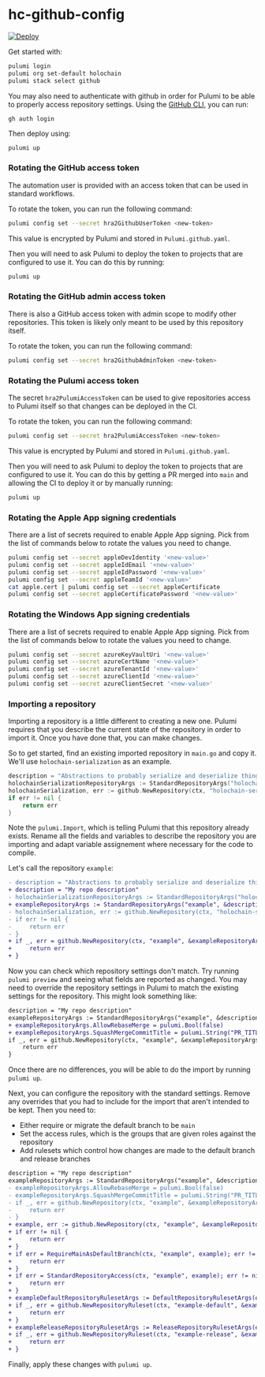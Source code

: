 # hc-github-config

[![Deploy](https://github.com/holochain/hc-github-config/actions/workflows/deploy.yaml/badge.svg)](https://github.com/holochain/hc-github-config/actions/workflows/deploy.yaml)

Get started with:

```bash
pulumi login
pulumi org set-default holochain
pulumi stack select github
```

You may also need to authenticate with github in order for Pulumi to be able to properly access repository settings. Using the [GitHub CLI](https://cli.github.com/), you can run:
```
gh auth login
```

Then deploy using:

```bash
pulumi up
```

### Rotating the GitHub access token

The automation user is provided with an access token that can be used in standard workflows.

To rotate the token, you can run the following command:

```bash
pulumi config set --secret hra2GithubUserToken <new-token>
```

This value is encrypted by Pulumi and stored in `Pulumi.github.yaml`.

Then you will need to ask Pulumi to deploy the token to projects that are
configured to use it. You can do this by running:

```bash
pulumi up
```

### Rotating the GitHub admin access token

There is also a GitHub access token with admin scope to modify other
repositories. This token is likely only meant to be used by this repository
itself.

To rotate the token, you can run the following command:

```bash
pulumi config set --secret hra2GithubAdminToken <new-token>
```

### Rotating the Pulumi access token

The secret `hra2PulumiAccessToken` can be used to give repositories access to
Pulumi itself so that changes can be deployed in the CI.

To rotate the token, you can run the following command:

```bash
pulumi config set --secret hra2PulumiAccessToken <new-token>
```

This value is encrypted by Pulumi and stored in `Pulumi.github.yaml`.

Then you will need to ask Pulumi to deploy the token to projects that are
configured to use it. You can do this by getting a PR merged into `main` and
allowing the CI to deploy it or by manually running:

```bash
pulumi up
```

### Rotating the Apple App signing credentials

There are a list of secrets required to enable Apple App signing. Pick from the list of commands below to rotate the
values you need to change.

```bash
pulumi config set --secret appleDevIdentity '<new-value>'
pulumi config set --secret appleIdEmail '<new-value>'
pulumi config set --secret appleIdPassword '<new-value>'
pulumi config set --secret appleTeamId '<new-value>'
cat apple.cert | pulumi config set --secret appleCertificate
pulumi config set --secret appleCertificatePassword '<new-value>'
```

### Rotating the Windows App signing credentials

There are a list of secrets required to enable Apple App signing. Pick from the list of commands below to rotate the
values you need to change.

```bash
pulumi config set --secret azureKeyVaultUri '<new-value>'
pulumi config set --secret azureCertName '<new-value>'
pulumi config set --secret azureTenantId '<new-value>'
pulumi config set --secret azureClientId '<new-value>'
pulumi config set --secret azureClientSecret '<new-value>'
```


### Importing a repository

Importing a repository is a little different to creating a new one. Pulumi requires that you describe the current state
of the repository in order to import it. Once you have done that, you can make changes.

So to get started, find an existing imported repository in `main.go` and copy it. We'll use `holochain-serialization`
as an example.

```go
description = "Abstractions to probably serialize and deserialize things properly without forgetting or doubling"
holochainSerializationRepositoryArgs := StandardRepositoryArgs("holochain-serialization", &description)
holochainSerialization, err := github.NewRepository(ctx, "holochain-serialization", &holochainSerializationRepositoryArgs, pulumi.Import(pulumi.ID("holochain-serialization")))
if err != nil {
    return err
}
```

Note the `pulumi.Import`, which is telling Pulumi that this repository already exists. Rename all the fields and
variables to describe the repository you are importing and adapt variable assignement where necessary for the code to compile.

Let's call the repository `example`:

```diff
- description = "Abstractions to probably serialize and deserialize things properly without forgetting or doubling"
+ description = "My repo description"
- holochainSerializationRepositoryArgs := StandardRepositoryArgs("holochain-serialization", &description)
+ exampleRepositoryArgs := StandardRepositoryArgs("example", &description)
- holochainSerialization, err := github.NewRepository(ctx, "holochain-serialization", &holochainSerializationRepositoryArgs, pulumi.Import(pulumi.ID("holochain-serialization")))
- if err != nil {
-     return err
- }
+ if _, err = github.NewRepository(ctx, "example", &exampleRepositoryArgs, pulumi.Import(pulumi.ID("example"))); err != nil {
+     return err
+ }

```

Now you can check which repository settings don't match. Try running `pulumi preview` and seeing what fields are reported as
changed. You may need to override the repository settings in Pulumi to match the existing settings for the repository. This might look something like:

```diff
description = "My repo description"
exampleRepositoryArgs := StandardRepositoryArgs("example", &description)
+ exampleRepositoryArgs.AllowRebaseMerge = pulumi.Bool(false)
+ exampleRepositoryArgs.SquashMergeCommitTitle = pulumi.String("PR_TITLE")
if _, err = github.NewRepository(ctx, "example", &exampleRepositoryArgs, pulumi.Import(pulumi.ID("example"))); err != nil {
    return err
}
```

Once there are no differences, you will be able to do the import by running `pulumi up`.

Next, you can configure the repository with the standard settings. Remove any overrides that you had to include for the
import that aren't intended to be kept. Then you need to:

- Either require or migrate the default branch to be `main`
- Set the access rules, which is the groups that are given roles against the repository
- Add rulesets which control how changes are made to the default branch and release branches

```diff
description = "My repo description"
exampleRepositoryArgs := StandardRepositoryArgs("example", &description)
- exampleRepositoryArgs.AllowRebaseMerge = pulumi.Bool(false)
- exampleRepositoryArgs.SquashMergeCommitTitle = pulumi.String("PR_TITLE")
- if _, err = github.NewRepository(ctx, "example", &exampleRepositoryArgs, pulumi.Import(pulumi.ID("example"))); err != nil {
-     return err
- }
+ example, err := github.NewRepository(ctx, "example", &exampleRepositoryArgs, pulumi.Import(pulumi.ID("example")))
+ if err != nil {
+     return err
+ }
+ if err = RequireMainAsDefaultBranch(ctx, "example", example); err != nil {
+     return err
+ }
+ if err = StandardRepositoryAccess(ctx, "example", example); err != nil {
+     return err
+ }
+ exampleDefaultRepositoryRulesetArgs := DefaultRepositoryRulesetArgs(example, nil)
+ if _, err = github.NewRepositoryRuleset(ctx, "example-default", &exampleDefaultRepositoryRulesetArgs); err != nil {
+     return err
+ }
+ exampleReleaseRepositoryRulesetArgs := ReleaseRepositoryRulesetArgs(example, nil)
+ if _, err = github.NewRepositoryRuleset(ctx, "example-release", &exampleReleaseRepositoryRulesetArgs); err != nil {
+     return err
+ }
```

Finally, apply these changes with `pulumi up`.
